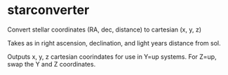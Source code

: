 # starconverter
Convert stellar coordinates (RA, dec, distance) to cartesian (x, y, z)

Takes as in right ascension, declination, and light years distance from sol.

Outputs x, y, z cartesian coorindates for use in Y=up systems. For Z=up, swap the Y and Z coordinates.
